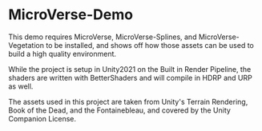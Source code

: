 # MicroVerse-Demo

This demo requires MicroVerse, MicroVerse-Splines, and MicroVerse-Vegetation to be installed, and shows off how those assets can be used to build a high quality environment. 

While the project is setup in Unity2021 on the Built in Render Pipeline, the shaders are written with BetterShaders and will compile in HDRP and URP as well. 

The assets used in this project are taken from Unity's Terrain Rendering, Book of the Dead, and the Fontainebleau, and covered by the Unity Companion License.


